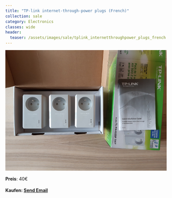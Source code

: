 ```yaml
---
title: "TP-link internet-through-power plugs (French)"
collection: sale
category: Electronics
classes: wide
header: 
  teaser: /assets/images/sale/tplink_internetthroughpower_plugs_french.png
---
```




<a href="">
  <img src="/assets/images/sale/tplink_internetthroughpower_plugs_french.png" alt="TP-link internet-through-power plugs (French)">
</a>

**Preis**: 40€


#### Kaufen: <a href = "mailto:digitaldasler@gmail.com?subject=TP-link internet-through-power plugs (French)">Send Email</a>

